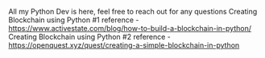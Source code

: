 All my Python Dev is here, feel free to reach out for any questions 
Creating Blockchain using Python #1 reference - https://www.activestate.com/blog/how-to-build-a-blockchain-in-python/
Creating Blockchain using Python #2 reference - https://openquest.xyz/quest/creating-a-simple-blockchain-in-python
